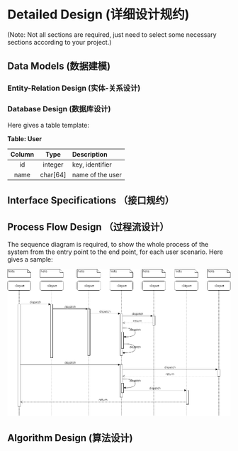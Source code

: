 # Detailed Design (详细设计规约)

(Note: Not all sections are required, just need to select some necessary sections according to your project.)

## Data Models (数据建模)

### Entity-Relation Design (实体-关系设计)

### Database Design (数据库设计)

Here gives a table template:

**Table: User**

| Column | Type | Description |
|:---:|:---:|:---|
| id | integer | key, identifier |
| name | char[64] | name of the user |

## Interface Specifications （接口规约）

## Process Flow Design （过程流设计）

The sequence diagram is required, to show the whole process of the system from the entry point to the end point, for each user scenario. Here gives a sample: 

![process](images/detailed_design/process_flow_sample.png)

## Algorithm Design (算法设计)